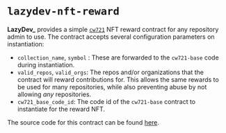 # `lazydev-nft-reward`

**LazyDev_** provides a simple [`cw721`] NFT reward contract for any repository admin to use. The contract accepts several configuration parameters on instantiation:

- `collection_name`, `symbol` : These are forwarded to the `cw721-base` code during instantiation.
- `valid_repos`, `valid_orgs`: The repos and/or organizations that the contract will reward contributions for. This allows the same rewards to be used for many repositories, while also preventing abuse by not allowing *any* repositories.
- `cw721_base_code_id`: The code id of the `cw721-base` contract to instantiate for the reward NFT.

The source code for this contract can be found [here](https://github.com/dayiogullari/lazydev/blob/main/cosmwasm/reward/nft/).

[`cw721`]: https://github.com/CosmWasm/cw-plus/blob/main/packages/cw20/README.md
